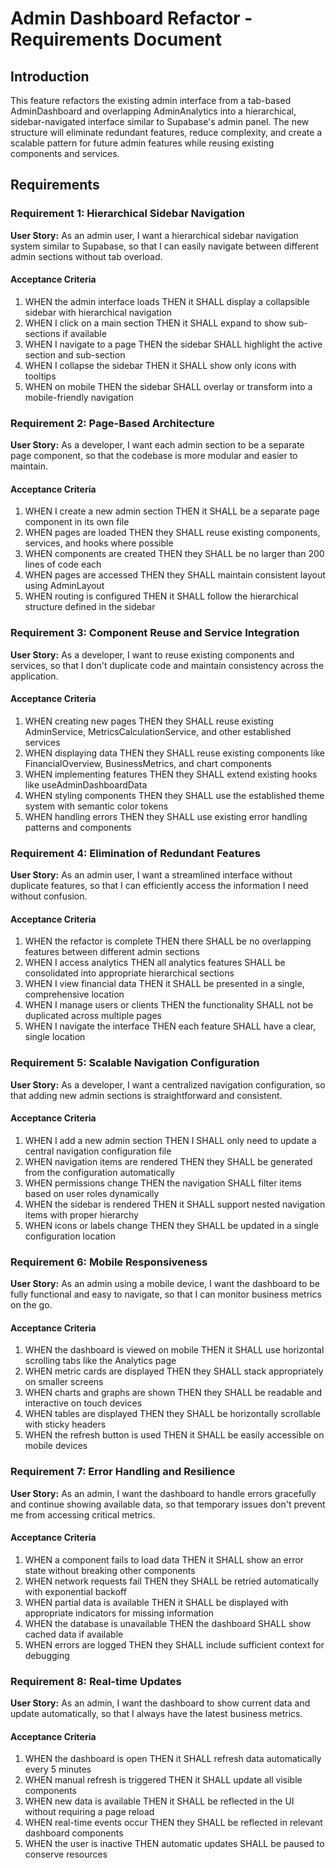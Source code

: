 # Admin Dashboard Refactor - Requirements Document

## Introduction

This feature refactors the existing admin interface from a tab-based AdminDashboard and overlapping AdminAnalytics into a hierarchical, sidebar-navigated interface similar to Supabase's admin panel. The new structure will eliminate redundant features, reduce complexity, and create a scalable pattern for future admin features while reusing existing components and services.

## Requirements

### Requirement 1: Hierarchical Sidebar Navigation

**User Story:** As an admin user, I want a hierarchical sidebar navigation system similar to Supabase, so that I can easily navigate between different admin sections without tab overload.

#### Acceptance Criteria

1. WHEN the admin interface loads THEN it SHALL display a collapsible sidebar with hierarchical navigation
2. WHEN I click on a main section THEN it SHALL expand to show sub-sections if available
3. WHEN I navigate to a page THEN the sidebar SHALL highlight the active section and sub-section
4. WHEN I collapse the sidebar THEN it SHALL show only icons with tooltips
5. WHEN on mobile THEN the sidebar SHALL overlay or transform into a mobile-friendly navigation

### Requirement 2: Page-Based Architecture

**User Story:** As a developer, I want each admin section to be a separate page component, so that the codebase is more modular and easier to maintain.

#### Acceptance Criteria

1. WHEN I create a new admin section THEN it SHALL be a separate page component in its own file
2. WHEN pages are loaded THEN they SHALL reuse existing components, services, and hooks where possible
3. WHEN components are created THEN they SHALL be no larger than 200 lines of code each
4. WHEN pages are accessed THEN they SHALL maintain consistent layout using AdminLayout
5. WHEN routing is configured THEN it SHALL follow the hierarchical structure defined in the sidebar

### Requirement 3: Component Reuse and Service Integration

**User Story:** As a developer, I want to reuse existing components and services, so that I don't duplicate code and maintain consistency across the application.

#### Acceptance Criteria

1. WHEN creating new pages THEN they SHALL reuse existing AdminService, MetricsCalculationService, and other established services
2. WHEN displaying data THEN they SHALL reuse existing components like FinancialOverview, BusinessMetrics, and chart components
3. WHEN implementing features THEN they SHALL extend existing hooks like useAdminDashboardData
4. WHEN styling components THEN they SHALL use the established theme system with semantic color tokens
5. WHEN handling errors THEN they SHALL use existing error handling patterns and components

### Requirement 4: Elimination of Redundant Features

**User Story:** As an admin user, I want a streamlined interface without duplicate features, so that I can efficiently access the information I need without confusion.

#### Acceptance Criteria

1. WHEN the refactor is complete THEN there SHALL be no overlapping features between different admin sections
2. WHEN I access analytics THEN all analytics features SHALL be consolidated into appropriate hierarchical sections
3. WHEN I view financial data THEN it SHALL be presented in a single, comprehensive location
4. WHEN I manage users or clients THEN the functionality SHALL not be duplicated across multiple pages
5. WHEN I navigate the interface THEN each feature SHALL have a clear, single location

### Requirement 5: Scalable Navigation Configuration

**User Story:** As a developer, I want a centralized navigation configuration, so that adding new admin sections is straightforward and consistent.

#### Acceptance Criteria

1. WHEN I add a new admin section THEN I SHALL only need to update a central navigation configuration file
2. WHEN navigation items are rendered THEN they SHALL be generated from the configuration automatically
3. WHEN permissions change THEN the navigation SHALL filter items based on user roles dynamically
4. WHEN the sidebar is rendered THEN it SHALL support nested navigation items with proper hierarchy
5. WHEN icons or labels change THEN they SHALL be updated in a single configuration location

### Requirement 6: Mobile Responsiveness

**User Story:** As an admin using a mobile device, I want the dashboard to be fully functional and easy to navigate, so that I can monitor business metrics on the go.

#### Acceptance Criteria

1. WHEN the dashboard is viewed on mobile THEN it SHALL use horizontal scrolling tabs like the Analytics page
2. WHEN metric cards are displayed THEN they SHALL stack appropriately on smaller screens
3. WHEN charts and graphs are shown THEN they SHALL be readable and interactive on touch devices
4. WHEN tables are displayed THEN they SHALL be horizontally scrollable with sticky headers
5. WHEN the refresh button is used THEN it SHALL be easily accessible on mobile devices

### Requirement 7: Error Handling and Resilience

**User Story:** As an admin, I want the dashboard to handle errors gracefully and continue showing available data, so that temporary issues don't prevent me from accessing critical metrics.

#### Acceptance Criteria

1. WHEN a component fails to load data THEN it SHALL show an error state without breaking other components
2. WHEN network requests fail THEN they SHALL be retried automatically with exponential backoff
3. WHEN partial data is available THEN it SHALL be displayed with appropriate indicators for missing information
4. WHEN the database is unavailable THEN the dashboard SHALL show cached data if available
5. WHEN errors are logged THEN they SHALL include sufficient context for debugging

### Requirement 8: Real-time Updates

**User Story:** As an admin, I want the dashboard to show current data and update automatically, so that I always have the latest business metrics.

#### Acceptance Criteria

1. WHEN the dashboard is open THEN it SHALL refresh data automatically every 5 minutes
2. WHEN manual refresh is triggered THEN it SHALL update all visible components
3. WHEN new data is available THEN it SHALL be reflected in the UI without requiring a page reload
4. WHEN real-time events occur THEN they SHALL be reflected in relevant dashboard components
5. WHEN the user is inactive THEN automatic updates SHALL be paused to conserve resources